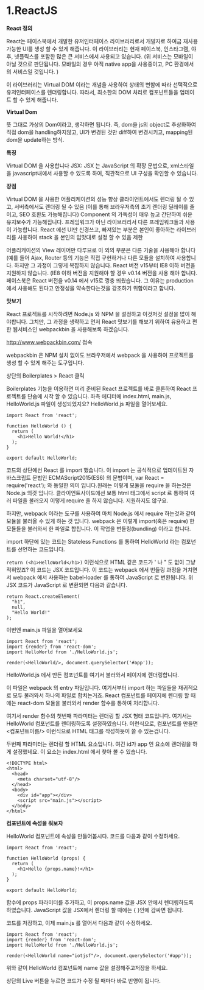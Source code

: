 # 1.ReactJS

**React 정의**

React는 페이스북에서 개발한 유저인터페이스 라이브러리로서 개발자로 하여금 재사용 가능한 UI를 생성 할 수 있게 해줍니다. 이 라이브러리는 현재 페이스북, 인스타그램, 야후, 넷플릭스를 포함한 많은 큰 서비스에서 사용되고 있습니다.
(위 서비스는 모바일이 아닐 것으로 판단됩니다. 모바일의 경우 아직 native app을 사용중이고, PC 환경에서의 서비스일 것입니다. )

이 라이브러리는 Virtual DOM 이라는 개념을 사용하여 상태의 변함에 따라 선택적으로 유저인터페이스를 렌더링합니다.
따라서, 최소한의 DOM 처리로 컴포넌트들을 업데이트 할 수 있게 해줍니다.

**Virtual Dom**

뜻 그대로 가상의 Dom이라고, 생각하면 됩니다. 즉, dom을 js의 object로 추상화하여 직접 dom을 handling하지않고, UI가 변경된 것만 diff하여 변경시키고, mapping된 dom을 update하는 방식.

**특징**

Virtual DOM 을 사용합니다
JSX: JSX 는 JavaScript 의 확장 문법으로, xml스타일을 javascript내에서 사용할 수 있도록 하여, 직관적으로 UI 구성을 확인할 수 있습니다.

**장점**

Virtual DOM 을 사용한 어플리케이션의 성능 향상
클라이언트에서도 렌더링 될 수 있고, 서버측에서도 렌더링 될 수 있음 (이를 통해 브라우저측의 초기 렌더링 딜레이를 줄이고, SEO 호환도 가능해집니다)
Component 의 가독성이 매우 높고 간단하여 쉬운 유지보수가 가능해집니다.
프레임워크가 아닌 라이브러리서 다른 프레임워크들과 사용이 가능합니다. React 에선 UI만 신경쓰고, 빠져있는 부분은 본인이 좋아하는 라이브러리를 사용하여 stack 을 본인의 입맛대로 설정 할 수 있음
제한

어플리케이션의 View 레이어만 다루므로 이 외의 부분은 다른 기술을 사용해야 합니다 (예를 들어 Ajax, Router 등의 기능은 직접 구현하거나 다른 모듈을 설치하여 사용합니다. 하지만 그 과정이 그렇게 복잡하지 않습니다.
React 버전 v15부터 IE8 이하 버전을 지원하지 않습니다. (IE8 이하 버전을 지원해야 할 경우 v0.14 버전을 사용 해야 합니다.
페이스북은 React 버전을 v0.14 에서 v15로 껑충  띄웠습니다. 그 이유는 production 에서 사용해도 된다고 안정성을 약속한다는것을 강조하기 위함이라고 합니다.

**맛보기**

React 프로젝트를 시작하려면 Node.js 와 NPM 을 설정하고 이것저것 설정을 많이 해야합니다. 그치만, 그 과정을 생략하고 먼저 React 맛보기를 해보기 위하여 유용하고 편한 웹서비스인 webpackbin 을 사용해보록 하겠습니다.

http://www.webpackbin.com/ 접속

webpackbin 은 NPM 설치 없이도 브라우저에서 webpack 을 사용하여 프로젝트를 생성 할 수 있게 해주는 도구입니다.

상단의 Boilerplates > React 클릭

Boilerplates 기능을 이용하면 미리 준비된 React 프로젝트를 바로 클론하여 React 프로젝트를 단숨에 시작 할 수 있습니다.
좌측 에디터에 index.html, main.js, HelloWorld.js 파일이 생성되었지요? HelloWorld.js 파일을 열어보세요.

```
import React from 'react';

function HelloWorld () {
  return (
    <h1>Hello World!</h1>
  );
}

export default HelloWorld;
```


코드의 상단에선 React 를 import 했습니다. 이 import 는 공식적으로 업데이트된 자바스크립트 문법인 ECMAScript2015(ES6) 의 문법이며, var React = require('react'); 와 동일한 의미 입니다.원래는 이렇게 모듈을 require 을 하는것은 Node.js 의것 입니다. 클라이언트사이드에선 보통 html 태그에서 script 르 통하여 여러 파일을 불러오지 이렇게 require 을 하지 않습니다. 지원하지도 않구요.

하지만, webpack 이라는 도구를 사용하여 마치 Node.js 에서 require 하는것과 같이 모듈을 불러올 수 있게 하는 것 입니다. webpack 은 이렇게 import(혹은 require) 한 모듈들을 불러와서 한 파일로 합칩니다. 이 작업을 번들링(bundling) 이라고 합니다.

import 하단에 있는 코드는 Stateless Functions 를 통하여 HelloWorld 라는 컴포넌트를 선언하는 코드입니다.

`return (<h1>HelloWorld</h1>)` 이런식으로 HTML 같은 코드가 ' 나 " 도 없이 그냥 적혀있죠? 이 코드는 JSX 코드입니다. 이 코드는 webpack 에서 번들링 과정을 거치면서 webpack 에서 사용하는 babel-loader 를 통하여 JavaScript 로 변환됩니다. 위 JSX 코드가 JavaScript 로 변환되면 다음과 같습니다.

  ```
  return React.createElement(
    "h1",
    null,
    "Hello World!"
  );
  ```

이번엔 main.js 파일을 열어보세요
```
import React from 'react';
import {render} from 'react-dom';
import HelloWorld from './HelloWorld.js';

render(<HelloWorld/>, document.querySelector('#app'));
```

HelloWorld.js 에서 만든 컴포넌트를 여기서 불러와서 페이지에 렌더링합니다.

이 파일은 webpack 의 entry 파일입니다. 여기서부터 import 하는 파일들을 재귀적으로 모두 불러와서 하나의 파일로 합치는거죠.
React 컴포넌트를 페이지에 렌더링 할 때에는 react-dom 모듈을 불러와서 render 함수를 통하여 처리합니다.

여기서 render 함수의 첫번째 파라미터는 렌더링 할 JSX 형태 코드입니다. 여기서는 HelloWorld 컴포넌트를 렌더링하도록 설정하였습니다. 이런식으로, 컴포넌트를 만들면 <컴포넌트이름/> 이런식으로 HTML 태그를 작성하듯이 쓸 수 있는겁니다.

두번째 파라미터는 렌더링 할 HTML 요소입니다. 여긴 id가 app 인 요소에 렌더링을 하게 설정했네요. 이 요소는 index.html 에서 찾아 볼 수 있습니다.
```
<!DOCTYPE html>
<html>
  <head>
    <meta charset="utf-8"/>
  </head>
  <body>
    <div id="app"></div>
    <script src="main.js"></script>
  </body>
</html>
```

**컴포넌트에 속성을 줘보자**

HelloWorld 컴포넌트에 속성을 만들어봅시다. 코드를 다음과 같이 수정하세요.

```
import React from 'react';

function HelloWorld (props) {
  return (
    <h1>Hello {props.name}!</h1>
  );
}

export default HelloWorld;
```

함수에 props 파라미터를 추가하고, 이 props.name 값을 JSX 안에서 렌더링하도록 하였습니다.
JavaScript 값을 JSX에서 렌더링 할 때에는 { }안에 감싸면 됩니다.

코드를 저장하고, 이제 main.js 를 열어서 다음과 같이 수정하세요.

```
import React from 'react';
import {render} from 'react-dom';
import HelloWorld from './HelloWorld.js';

render(<HelloWorld name="iotjsf"/>, document.querySelector('#app'));
```
 
위와 같이 HelloWorld 컴포넌트에 name 값을 설정해주고저장을 하세요.

상단의 Live 버튼을 누르면 코드가 수정 될 때마다 바로 반영이 됩니다.